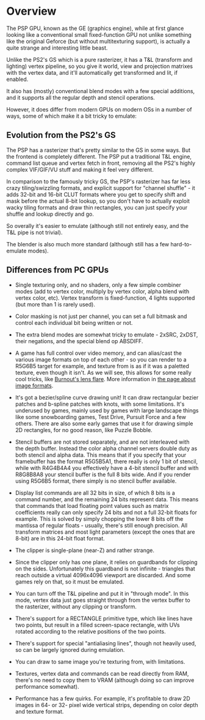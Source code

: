 # Overview

The PSP GPU, known as the GE (graphics engine), while at first glance looking like a conventional small fixed-function GPU not unlike something like the original Geforce (but without multitexturing support), is actually a quite strange and interesting little beast.

Unlike the PS2's GS which is a pure rasterizer, it has a T&L (transform and lighting) vertex pipeline, so you give it world, view and projection matrixes with the vertex data, and it'll automatically get transformed and lit, if enabled.

It also has (mostly) conventional blend modes with a few special additions, and it supports all the regular depth and stencil operations.

However, it does differ from modern GPUs on modern OSs in a number of ways, some of which make it a bit tricky to emulate:

## Evolution from the PS2's GS

The PSP has a rasterizer that's pretty similar to the GS in some ways. But the frontend is completely different. The PSP put a traditional T&L engine, command list queue and vertex fetch in front, removing all the PS2's highly complex VIF/GIF/VU stuff and making it feel very different.

In comparison to the famously tricky GS, the PSP's rasterizer has far less crazy tiling/swizzling formats, and explicit support for "channel shuffle" - it adds 32-bit and 16-bit CLUT formats where you get to specify shift and mask before the actual 8-bit lookup, so you don't have to actually exploit wacky tiling formats and draw thin rectangles, you can just specify your shuffle and lookup directly and go.

So overally it's easier to emulate (although still not entirely easy, and the T&L pipe is not trivial).

The blender is also much more standard (although still has a few hard-to-emulate modes).

## Differences from PC GPUs

* Single texturing only, and no shaders, only a few simple combiner modes (add to vertex color, multiply by vertex color, alpha blend with vertex color, etc). Vertex transform is fixed-function, 4 lights supported (but more than 1 is rarely used).

* Color masking is not just per channel, you can set a full bitmask and control each individual bit being written or not.

* The extra blend modes are somewhat tricky to emulate - 2xSRC, 2xDST, their negations, and the special blend op ABSDIFF.

* A game has full control over video memory, and can alias/cast the various image formats on top of each other - so you can render to a R5G6B5 target for example, and texture from is as if it was a paletted texture, even though it isn't. As we will see, this allows for some really cool tricks, like [Burnout's lens flare](/blog/lens-flare-burnout-dominator). More information in [the page about image formats](/docs/psp-hardware/image-formats).

* It's got a bezier/spline curve drawing unit! It can draw rectangular bezier patches and b-spline patches with knots, with some limitations. It's underused by games, mainly used by games with large landscape things like some snowboarding games, Test Drive, Pursuit Force and a few others. There are also some early games that use it for drawing simple 2D rectangles, for no good reason, like Puzzle Bobble.

* Stencil buffers are not stored separately, and are not interleaved with the depth buffer. Instead the color alpha channel servers double duty as both stencil and alpha data. This means that if you specify that your framebuffer has the format R5G5B5A1, there really is only 1 bit of stencil, while with R4G4B4A4 you effectively have a 4-bit stencil buffer and with R8G8B8A8 your stencil buffer is the full 8 bits wide. And if you render using R5G6B5 format, there simply is no stencil buffer available.

* Display list commands are all 32 bits in size, of which 8 bits is a command number, and the remaining 24 bits represent data. This means that commands that load floating point values such as matrix coefficients really can only specify 24 bits and not a full 32-bit floats for example. This is solved by simply chopping the lower 8 bits off the mantissa of regular floats - usually, there's still enough precision. All transform matrices and most light parameters (except the ones that are 8-bit) are in this 24-bit float format.

* The clipper is single-plane (near-Z) and rather strange.

* Since the clipper only has one plane, it relies on guardbands for clipping on the sides. Unfortunately this guardband is not infinite - triangles that reach outside a virtual 4096x4096 viewport are discarded. And some games rely on that, so it must be emulated.

* You can turn off the T&L pipeline and put it in "through mode". In this mode, vertex data just goes straight through from the vertex buffer to the rasterizer, without any clipping or transform.

* There's support for a RECTANGLE primitive type, which like lines have two points, but result in a filled screen-space rectangle, with UVs rotated according to the relative positions of the two points.

* There's support for special "antialiasing lines", though not heavily used, so can be largely ignored during emulation.

* You can draw to same image you're texturing from, with limitations.

* Textures, vertex data and commands can be read directly from RAM, there's no need to copy them to VRAM (although doing so can improve performance somewhat).

* Performance has a few quirks. For example, it's profitable to draw 2D images in 64- or 32- pixel wide vertical strips, depending on color depth and texture format.
